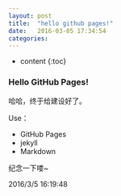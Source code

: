 ```yaml
---
layout: post
title:  "hello github pages!"
date:   2016-03-05 17:34:54
categories: 
---
```


* content
{:toc}

### Hello GitHub Pages! ###
哈哈，终于给建设好了。

Use：

- GitHub Pages
- jekyll
- Markdown

纪念一下喽~

2016/3/5 16:19:48 
